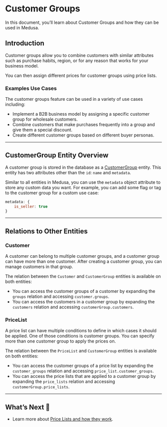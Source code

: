 # Customer Groups

In this document, you’ll learn about Customer Groups and how they can be used in Medusa.

## Introduction

Customer groups allow you to combine customers with similar attributes such as purchase habits, region, or for any reason that works for your business model.

You can then assign different prices for customer groups using price lists.

### Examples Use Cases

The customer groups feature can be used in a variety of use cases including:

- Implement a B2B business model by assigning a specific customer group for wholesale customers.
- Combine customers that make purchases frequently into a group and give them a special discount.
- Create different customer groups based on different buyer personas.

---

## CustomerGroup Entity Overview

A customer group is stored in the database as a [CustomerGroup](../../../references/entities/classes/CustomerGroup.md) entity. This entity has two attributes other than the `id`: `name` and `metadata`.

Similar to all entities in Medusa, you can use the `metadata` object attribute to store any custom data you want. For example, you can add some flag or tag to the customer group for a custom use case:

```jsx
metadata: {
	is_seller: true
}
```

---

## Relations to Other Entities

### Customer

A customer can belong to multiple customer groups, and a customer group can have more than one customer. After creating a customer group, you can manage customers in that group.

The relation between the `Customer` and `CustomerGroup` entities is available on both entities:

- You can access the customer groups of a customer by expanding the `groups` relation and accessing `customer.groups`.
- You can access the customers in a customer group by expanding the `customers` relation and accessing `customerGroup.customers`.

### PriceList

A price list can have multiple conditions to define in which cases it should be applied. One of those conditions is customer groups. You can specify more than one customer group to apply the prices on.

The relation between the `PriceList` and `CustomerGroup` entities is available on both entities:

- You can access the customer groups of a price list by expanding the `customer_groups` relation and accessing `price_list.customer_groups`.
- You can access the price lists that are applied to a customer group by expanding the `price_lists` relation and accessing `customerGroup.price_lists`.

---

## What’s Next 🚀

- Learn more about [Price Lists and how they work](../price-lists/index.md).
